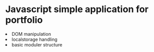 <h1>Javascript simple application for portfolio</h1>
<li>DOM manipulation</li>
<li>localstorage handling</li>
<li>basic moduler structure</li>
